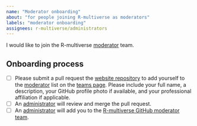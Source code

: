 ```yaml
---
name: "Moderator onboarding"
about: "for people joining R-multiverse as moderators"
labels: "moderator onboarding"
assignees: r-multiverse/administrators
---
```


I would like to join the R-multiverse [moderator](https://r-multiverse.org/team.html#moderators) team.

## Onboarding process

- [ ] Please submit a pull request the [website repository](https://github.com/r-multiverse/r-multiverse.github.io) to add yourself to the [moderator](https://r-multiverse.org/team.html#moderators) list on the [teams page](https://github.com/r-multiverse/r-multiverse.github.io/blob/main/team.md).
Please include your full name, a description, your GitHub profile photo if available, and your professional affiliation if applicable.
- [ ] An [administrator](https://r-multiverse.org/team.html#administrators) will review and merge the pull request.
- [ ] An [administrator](https://r-multiverse.org/team.html#administrators) will add you to the [R-multiverse GitHub moderator team](https://github.com/orgs/r-multiverse/teams/moderators).
